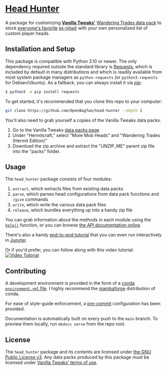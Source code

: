 # [Head Hunter](https://github.com/OpenBagTwo/head-hunter)

A package for customizing [**Vanilla Tweaks'**](https://vanillatweaks.net)
[Wandering Trades data pack](https://www.youtube.com/watch?v=L3En7cuOdHY) to stock
[everyone's favorite](https://www.youtube.com/shorts/tbkQ-IXRdbs) [ex-nitwit](https://www.youtube.com/watch?v=tVA8eNh7VWs)
with your own personalized list of custom player heads.

## Installation and Setup

This package is compatible with Python 3.10 or newer. The only dependency
required outside the standard library is
[Requests](https://requests.readthedocs.io/en/latest/user/install/#install),
which is included by default in many distributions and which is readily
available from most system package managers as `python-requests` (or
`python3-requests` for Debian/Ubuntu). As a fallback, you can always install it
via [pip](https://packaging.python.org/en/latest/tutorials/installing-packages/#use-pip-for-installing):
```bash
$ python3 -m pip install requests
```

To get started, it's recommended that you clone this repo to your computer:

```bash
git clone https://github.com/OpenBagTwo/head-hunter -–depth 1
```

You'll also need to grab yourself a copies of the Vanilla Tweaks data packs.

1. Go to the Vanilla Tweaks [data packs page](https://vanillatweaks.net/picker/datapacks/)
1. Under "Hermitcraft," select "More Mob Heads" and "Wandering Trades (Hermit Edition)"
1. Download the zip archive and extract the "UNZIP_ME" parent zip file into the "packs" folder.

## Usage

The `head_hunter` package consists of four modules:

1. `extract`, which extracts files from existing data packs
1. `parse`, which parses head configurations from data pack functions and `/give` commands
1. `write`, which write the various data pack files
1. `release`, which bundles everything up into a handy zip file

You can grab information about the methods in each module using the
[`help()`](https://docs.python.org/3/library/functions.html#help)
function, or you can browse [the API documentation online](https://openbagtwo.github.io/head-hunter/reference/head_hunter/).

There's also a handy [end-to-end tutorial](Tutorial.ipynb) that you can even run interactively
in [Jupyter](https://jupyter.org/).

Or if you'd prefer, you can follow along with this video tutorial:
[![Video Tutorial](https://img.youtube.com/vi/yGGrCaD3qCo/hqdefault.jpg)](https://www.youtube.com/watch?v=yGGrCaD3qCo)

## Contributing

A development environment is provided in the form of a
[conda `environment.yml` file](https://docs.conda.io/projects/conda/en/latest/user-guide/tasks/manage-environments.html).
I highly recommend the [mambaforge](https://github.com/conda-forge/miniforge#mambaforge)
distribution of conda.

For ease of style-guide enforcement, a [pre-commit](https://pre-commit.com/) configuration has been
provided.

Documentation is automatically built on every push to the `main` branch. To preview them locally, run `mkdocs serve`
from the repo root.

## License

The `head_hunter` package and its contents are licensed under [the GNU Public License v3](https://github.com/OpenBagTwo/head-hunter/blob/main/LICENSE). Any data packs produced
by this package must be licensed under [Vanilla Tweaks' terms of use](https://github.com/OpenBagTwo/head-hunter/blob/main/Head%20Hunter/credits.txt).
